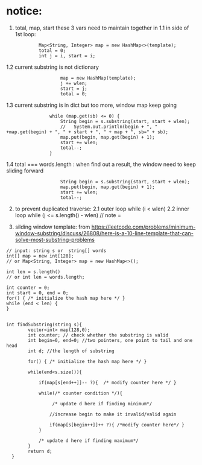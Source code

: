 # notice:
1. total, map, start these 3 vars need to maintain together in
  1.1 in side of 1st loop:
```
            Map<String, Integer> map = new HashMap<>(template);
            total = 0;
            int j = i, start = i;
```

1.2 current substring is not dictionary 
```
                    map = new HashMap(template);
                    j += wlen;
                    start = j;
                    total = 0;
```
1.3 current substring is in dict but too more, window map keep going
```
                while (map.get(sb) <= 0) {
                    String begin = s.substring(start, start + wlen);
                    //   System.out.println(begin + ", " +map.get(begin) + ", " + start + ", " + map + ", sb=" + sb);
                    map.put(begin, map.get(begin) + 1);
                    start += wlen;
                    total--;
                }
```
1.4  total === words.length : when find out a result, the window need to keep sliding forward
```
                    String begin = s.substring(start, start + wlen);
                    map.put(begin, map.get(begin) + 1);
                    start += wlen;
                    total--;

```

2. to prevent duplicated traverse:
   2.1 outer loop while (i < wlen) 
   2.2 inner loop while (j <= s.length() - wlen)  // note =

3. silding window template:
from https://leetcode.com/problems/minimum-window-substring/discuss/26808/here-is-a-10-line-template-that-can-solve-most-substring-problems
```
// input: string s or  string[] words
int[] map = new int[128]; 
// or Map<String, Integer> map = new HashMap<>();

int len = s.length() 
// or int len = words.length;

int counter = 0;
int start = 0, end = 0;
for() { /* initialize the hash map here */ }
while (end < len) {
}


```
```
int findSubstring(string s){
        vector<int> map(128,0);
        int counter; // check whether the substring is valid
        int begin=0, end=0; //two pointers, one point to tail and one  head
        int d; //the length of substring

        for() { /* initialize the hash map here */ }

        while(end<s.size()){

            if(map[s[end++]]-- ?){  /* modify counter here */ }

            while(/* counter condition */){ 
                 
                 /* update d here if finding minimum*/

                //increase begin to make it invalid/valid again
                
                if(map[s[begin++]]++ ?){ /*modify counter here*/ }
            }  

            /* update d here if finding maximum*/
        }
        return d;
  }
```

